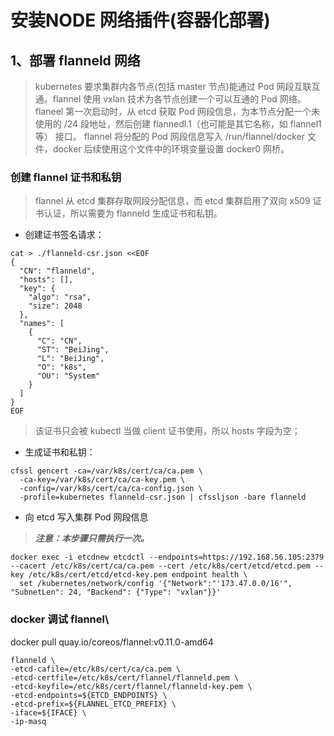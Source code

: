 
# 安装NODE 网络插件(容器化部署)
## 1、部署 flanneld 网络
> kubernetes 要求集群内各节点(包括 master 节点)能通过 Pod 网段互联互通。flannel 使用 vxlan 技术为各节点创建一个可以互通的 Pod 网络。
flaneel 第一次启动时，从 etcd 获取 Pod 网段信息，为本节点分配一个未使用的 /24 段地址，然后创建 flannedl.1（也可能是其它名称，如 flannel1 等） 接口。
flannel 将分配的 Pod 网段信息写入 /run/flannel/docker 文件，docker 后续使用这个文件中的环境变量设置 docker0 网桥。

### 创建 flannel 证书和私钥
>flannel 从 etcd 集群存取网段分配信息，而 etcd 集群启用了双向 x509 证书认证，所以需要为 flanneld 生成证书和私钥。
+ 创建证书签名请求：
```
cat > ./flanneld-csr.json <<EOF
{
  "CN": "flanneld",
  "hosts": [],
  "key": {
    "algo": "rsa",
    "size": 2048
  },
  "names": [
    {
      "C": "CN",
      "ST": "BeiJing",
      "L": "BeiJing",
      "O": "k8s",
      "OU": "System"
    }
  ]
}
EOF
```
> 该证书只会被 kubectl 当做 client 证书使用，所以 hosts 字段为空；

+ 生成证书和私钥：
```
cfssl gencert -ca=/var/k8s/cert/ca/ca.pem \
  -ca-key=/var/k8s/cert/ca/ca-key.pem \
  -config=/var/k8s/cert/ca/ca-config.json \
  -profile=kubernetes flanneld-csr.json | cfssljson -bare flanneld
```
+ 向 etcd 写入集群 Pod 网段信息
> ***注意：本步骤只需执行一次。***
```
docker exec -i etcdnew etcdctl --endpoints=https://192.168.56.105:2379 --cacert /etc/k8s/cert/ca/ca.pem --cert /etc/k8s/cert/etcd/etcd.pem --key /etc/k8s/cert/etcd/etcd-key.pem endpoint health \
  set /kubernetes/network/config '{"Network":"'173.47.0.0/16'", "SubnetLen": 24, "Backend": {"Type": "vxlan"}}'
```

### docker 调试 flannel\
docker pull quay.io/coreos/flannel:v0.11.0-amd64
```
flanneld \
-etcd-cafile=/etc/k8s/cert/ca/ca.pem \
-etcd-certfile=/etc/k8s/cert/flannel/flanneld.pem \
-etcd-keyfile=/etc/k8s/cert/flannel/flanneld-key.pem \
-etcd-endpoints=${ETCD_ENDPOINTS} \
-etcd-prefix=${FLANNEL_ETCD_PREFIX} \
-iface=${IFACE} \
-ip-masq
```
